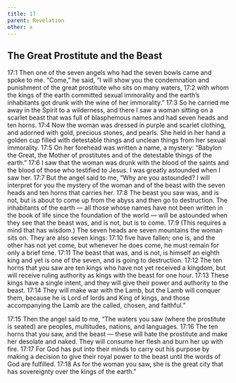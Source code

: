 ```yaml
---
title: 17
parent: Revelation
other: x
---
```


## The Great Prostitute and the Beast

<a name="17:1">17:1</a> Then one of the seven angels who had the seven bowls came and spoke to me. “Come,” he said, “I will show you the condemnation and punishment of the great prostitute who sits on many waters, <a name="17:2">17:2</a> with whom the kings of the earth committed sexual immorality and the earth’s inhabitants got drunk with the wine of her immorality.” <a name="17:3">17:3</a> So he carried me away in the Spirit to a wilderness, and there I saw a woman sitting on a scarlet beast that was full of blasphemous names and had seven heads and ten horns. <a name="17:4">17:4</a> Now the woman was dressed in purple and scarlet clothing, and adorned with gold, precious stones, and pearls. She held in her hand a golden cup filled with detestable things and unclean things from her sexual immorality. <a name="17:5">17:5</a> On her forehead was written a name, a mystery: “Babylon the Great, the Mother of prostitutes and of the detestable things of the earth.” <a name="17:6">17:6</a> I saw that the woman was drunk with the blood of the saints and the blood of those who testified to Jesus. I was greatly astounded when I saw her. <a name="17:7">17:7</a> But the angel said to me, “Why are you astounded? I will interpret for you the mystery of the woman and of the beast with the seven heads and ten horns that carries her. <a name="17:8">17:8</a> The beast you saw was, and is not, but is about to come up from the abyss and then go to destruction. The inhabitants of the earth — all those whose names have not been written in the book of life since the foundation of the world — will be astounded when they see that the beast was, and is not, but is to come. <a name="17:9">17:9</a> (This requires a mind that has wisdom.) The seven heads are seven mountains the woman sits on. They are also seven kings: <a name="17:10">17:10</a> five have fallen; one is, and the other has not yet come, but whenever he does come, he must remain for only a brief time. <a name="17:11">17:11</a> The beast that was, and is not, is himself an eighth king and yet is one of the seven, and is going to destruction. <a name="17:12">17:12</a> The ten horns that you saw are ten kings who have not yet received a kingdom, but will receive ruling authority as kings with the beast for one hour. <a name="17:13">17:13</a> These kings have a single intent, and they will give their power and authority to the beast. <a name="17:14">17:14</a> They will make war with the Lamb, but the Lamb will conquer them, because he is Lord of lords and King of kings, and those accompanying the Lamb are the called, chosen, and faithful.”

<a name="17:15">17:15</a> Then the angel said to me, “The waters you saw (where the prostitute is seated) are peoples, multitudes, nations, and languages. <a name="17:16">17:16</a> The ten horns that you saw, and the beast — these will hate the prostitute and make her desolate and naked. They will consume her flesh and burn her up with fire. <a name="17:17">17:17</a> For God has put into their minds to carry out his purpose by making a decision to give their royal power to the beast until the words of God are fulfilled. <a name="17:18">17:18</a> As for the woman you saw, she is the great city that has sovereignty over the kings of the earth.”
